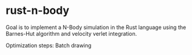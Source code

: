 # rust-n-body
Goal is to implement a N-Body simulation in the Rust language using the Barnes-Hut algorithm and velocity verlet integration.

Optimization steps:
Batch drawing
